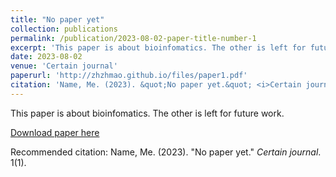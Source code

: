 ```yaml
---
title: "No paper yet"
collection: publications
permalink: /publication/2023-08-02-paper-title-number-1
excerpt: 'This paper is about bioinfomatics. The other is left for future work.'
date: 2023-08-02
venue: 'Certain journal'
paperurl: 'http://zhzhmao.github.io/files/paper1.pdf'
citation: 'Name, Me. (2023). &quot;No paper yet.&quot; <i>Certain journal</i>. 1(1).'
---
```

This paper is about bioinfomatics. The other is left for future work.

[Download paper here](http://zhzhmao.github.io/files/paper1.pdf)

Recommended citation: Name, Me. (2023). "No paper yet." <i>Certain journal</i>. 1(1).